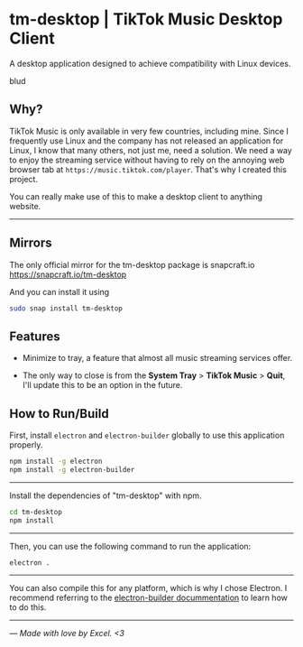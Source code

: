 # tm-desktop | TikTok Music Desktop Client

A desktop application designed to achieve compatibility with Linux devices.

blud

## Why?
TikTok Music is only available in very few countries, including mine. Since I frequently use Linux and the company has not released an application for Linux, I know that many others, not just me, need a solution. We need a way to enjoy the streaming service without having to rely on the annoying web browser tab at `https://music.tiktok.com/player`. That's why I created this project.

You can really make use of this to make a desktop client to anything website.
<hr/>

## Mirrors
The only official mirror for the tm-desktop package is snapcraft.io
https://snapcraft.io/tm-desktop

And you can install it using 
```sh
sudo snap install tm-desktop
```

## Features
- Minimize to tray, a feature that almost all music streaming services offer.

- The only way to close is from the **System Tray** > **TikTok Music** > **Quit**, I'll update this to be an option in the future.

## How to Run/Build

First, install `electron` and `electron-builder` globally to use this application properly.

```sh
npm install -g electron
npm install -g electron-builder
```
<hr/>

Install the dependencies of "tm-desktop" with npm.

```sh
cd tm-desktop
npm install
```
<hr/>

Then, you can use the following command to run the application:
```sh
electron .
```
<hr/>

You can also compile this for any platform, which is why I chose Electron. I recommend referring to the [electron-builder docummentation](https://www.electron.build/cli) to learn how to do this.
<hr/>

_— Made with love by Excel. <3_
